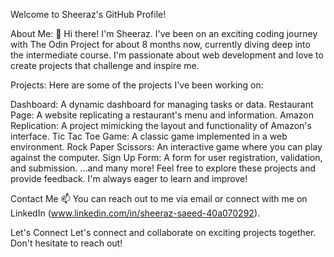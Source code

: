 Welcome to Sheeraz's GitHub Profile!

About Me:
👋 Hi there! I'm Sheeraz. I've been on an exciting coding journey with The Odin Project for about 8 months now, currently diving deep into the intermediate course. I'm passionate about web development and love to create projects that challenge and inspire me.

Projects:
Here are some of the projects I've been working on:

Dashboard: A dynamic dashboard for managing tasks or data.
Restaurant Page: A website replicating a restaurant's menu and information.
Amazon Replication: A project mimicking the layout and functionality of Amazon's interface.
Tic Tac Toe Game: A classic game implemented in a web environment.
Rock Paper Scissors: An interactive game where you can play against the computer.
Sign Up Form: A form for user registration, validation, and submission.
...and many more!
Feel free to explore these projects and provide feedback. I'm always eager to learn and improve!

Contact Me
📫 You can reach out to me via email or connect with me on LinkedIn (www.linkedin.com/in/sheeraz-saeed-40a070292).

Let's Connect
Let's connect and collaborate on exciting projects together. Don't hesitate to reach out!

